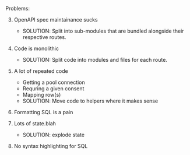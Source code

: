 Problems:

3. OpenAPI spec maintainance sucks
   - SOLUTION: Split into sub-modules that are bundled alongside their respective routes.

4. Code is monolithic
   - SOLUTION: Split code into modules and files for each route.

5. A lot of repeated code
   - Getting a pool connection
   - Requring a given consent
   - Mapping row(s)
   - SOLUTION: Move code to helpers where it makes sense

6. Formatting SQL is a pain

7. Lots of state.blah
   - SOLUTION: explode state

8. No syntax highlighting for SQL
